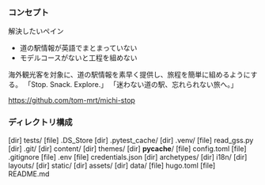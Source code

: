 ### コンセプト
解決したいペイン
- 道の駅情報が英語でまとまっていない
- モデルコースがないと工程を組めない

海外観光客を対象に、道の駅情報を素早く提供し、旅程を簡単に組めるようにする。
「Stop. Snack. Explore.」
「迷わない道の駅、忘れられない旅へ。」

https://github.com/tom-mrt/michi-stop


### ディレクトリ構成
[dir]  tests/
[file] .DS_Store
[dir]  .pytest_cache/
[dir]  .venv/
[file] read_gss.py
[dir]  .git/
[dir]  content/
[dir]  themes/
[dir]  __pycache__/
[file] config.toml
[file] .gitignore
[file] .env
[file] credentials.json
[dir]  archetypes/
[dir]  i18n/
[dir]  layouts/
[dir]  static/
[dir]  assets/
[dir]  data/
[file] hugo.toml
[file] README.md